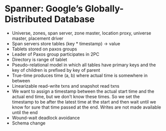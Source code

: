 # Spanner: Google’s Globally-Distributed Database
- Universe, zones, span server, zone master, location proxy, universe master,
  placement driver
- Span servers store tables (key * timestamp) -> value
- Tablets stored on paxos groups
- Leader of Paxos group participates in 2PC
- Directory is range of tablet
- Pseudo-relational model in which all tables have primary keys and the key of
  children is prefixed by key of parent
- True-time produces time (a, b) where actual time is somewhere in between
- Linearizable read-write txns and snapshot read txns
- We want to assign a timestamp between the actual start time and the actual
  end time, but we don't know these times. So we set the timestamp to be after
  the latest time at the start and then wait until we know for sure that time
  passed at the end. Writes are not made available until the end
- Wound-wait deadlock avoidance
- Schema change

